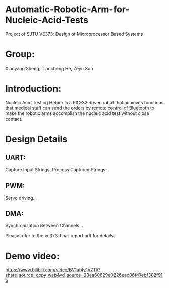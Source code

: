 # Automatic-Robotic-Arm-for-Nucleic-Acid-Tests
Project of SJTU VE373: Design of Microprocessor Based Systems

# Group:
Xiaoyang Sheng, Tiancheng He, Zeyu Sun

# Introduction:
Nucleic Acid Testing Helper is a PIC-32 driven robot that achieves functions that medical staff can send the orders by remote control of Bluetooth to make 
the robotic arms accomplish the nucleic acid test without close contact.

# Design Details
## UART:
Capture Input Strings, Process Captured Strings...

## PWM:
Servo driving...

## DMA:
Synchronization Between Channels...

Please refer to the ve373-final-report.pdf for details.

# Demo video:
https://www.bilibili.com/video/BV1at4y1V7TA?share_source=copy_web&vd_source=23ea60629e0226ead06f47ebf302f91b
